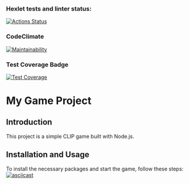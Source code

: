 ### Hexlet tests and linter status:
[![Actions Status](https://github.com/KonstantinZeGeR/frontend-project-44/actions/workflows/hexlet-check.yml/badge.svg)](https://github.com/KonstantinZeGeR/frontend-project-44/actions)

### CodeClimate
[![Maintainability](https://api.codeclimate.com/v1/badges/90935cdbd00d6c50304b/maintainability)](https://codeclimate.com/github/KonstantinZeGeR/frontend-project-44/maintainability)

### Test Coverage Badge
[![Test Coverage](https://api.codeclimate.com/v1/badges/90935cdbd00d6c50304b/test_coverage)](https://codeclimate.com/github/KonstantinZeGeR/frontend-project-44/test_coverage)

# My Game Project

## Introduction
This project is a simple CLIP game built with Node.js.

## Installation and Usage

To install the necessary packages and start the game, follow these steps:
[![asciicast](https://asciinema.org/a/N93S5fIv6bNqjNNhI4NGXiOsc.svg)](https://asciinema.org/a/N93S5fIv6bNqjNNhI4NGXiOsc)
